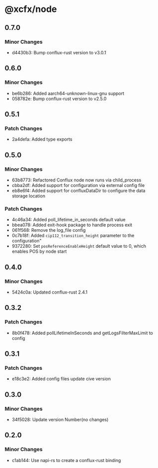 # @xcfx/node

## 0.7.0

### Minor Changes

- d4430b3: Bump conflux-rust version to v3.0.1

## 0.6.0

### Minor Changes

- be6b286: Added aarch64-unknown-linux-gnu support
- 058782e: Bump conflux-rust version to v2.5.0

## 0.5.1

### Patch Changes

- 2a4defa: Added type exports

## 0.5.0

### Minor Changes

- 63b8773: Refactored Conflux node now runs via child_process
- cbba2df: Added support for configuration via external config file
- eb8e6f4: Added support for confluxDataDir to configure the data storage location

### Patch Changes

- 4c46a34: Added poll_lifetime_in_seconds default value
- bbea078: Added exit-hook package to handle process exit
- 061f568: Remove the log_file config
- 0c7b18f: Added `cip112_transition_height` parameter to the configuration"
- 9372280: Set `posReferenceEnableHeight` default value to 0, which enables POS by node start

## 0.4.0

### Minor Changes

- 5424c0a: Updated conflux-rust 2.4.1

## 0.3.2

### Patch Changes

- 8b0f478: Added pollLifetimeInSeconds and getLogsFilterMaxLimit to config

## 0.3.1

### Patch Changes

- e18c3e2: Added config files update cive version

## 0.3.0

### Minor Changes

- 34f5028: Update version Number(no changes)

## 0.2.0

### Minor Changes

- c1ab144: Use napi-rs to create a conflux-rust binding
